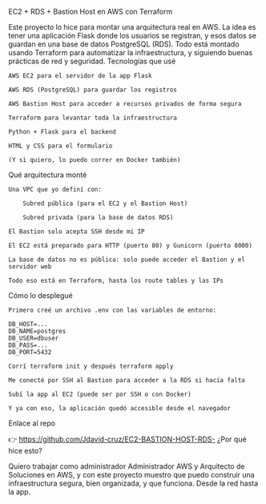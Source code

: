 EC2 + RDS + Bastion Host en AWS con Terraform

Este proyecto lo hice para montar una arquitectura real en AWS. La idea es tener una aplicación Flask donde los usuarios se registran, y esos datos se guardan en una base de datos PostgreSQL (RDS). Todo está montado usando Terraform para automatizar la infraestructura, y siguiendo buenas prácticas de red y seguridad.
Tecnologías que usé

    AWS EC2 para el servidor de la app Flask

    AWS RDS (PostgreSQL) para guardar los registros

    AWS Bastion Host para acceder a recursos privados de forma segura

    Terraform para levantar toda la infraestructura

    Python + Flask para el backend

    HTML y CSS para el formulario

    (Y si quiero, lo puedo correr en Docker también)


Qué arquitectura monté

    Una VPC que yo definí con:

        Subred pública (para el EC2 y el Bastion Host)

        Subred privada (para la base de datos RDS)

    El Bastion solo acepta SSH desde mi IP

    El EC2 está preparado para HTTP (puerto 80) y Gunicorn (puerto 8000)

    La base de datos no es pública: solo puede acceder el Bastion y el servidor web

    Todo eso está en Terraform, hasta los route tables y las IPs

Cómo lo desplegué

    Primero creé un archivo .env con las variables de entorno:

    DB_HOST=...
    DB_NAME=postgres
    DB_USER=dbuser
    DB_PASS=...
    DB_PORT=5432

    Corrí terraform init y después terraform apply

    Me conecté por SSH al Bastion para acceder a la RDS si hacía falta

    Subí la app al EC2 (puede ser por SSH o con Docker)

    Y ya con eso, la aplicación quedó accesible desde el navegador

Enlace al repo

👉 https://github.com/Jdavid-cruz/EC2-BASTION-HOST-RDS-
¿Por qué hice esto?

Quiero trabajar como administrador Administrador AWS y Arquitecto de Soluciones en AWS, y con este proyecto muestro que puedo construir una infraestructura segura, bien organizada, y que funciona. Desde la red hasta la app.
